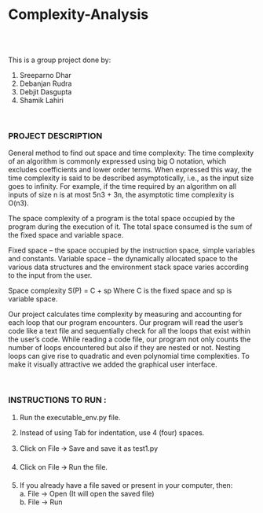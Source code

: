 # Complexity-Analysis

<br>
<br>

This is a group project done by:
1. Sreeparno Dhar
2. Debanjan Rudra
3. Debjit Dasgupta
4. Shamik Lahiri

<br>

<h3> PROJECT DESCRIPTION </h3>

General method to find out space and time complexity:
The time complexity of an algorithm is commonly expressed using big O notation, which excludes coefficients and lower order terms. When expressed this way, the time complexity is said to be described asymptotically, i.e., as the input size goes to infinity.
For example, if the time required by an algorithm on all inputs of size n is at most 5n3 + 3n, the asymptotic time complexity is O(n3).

The space complexity of a program is the total space occupied by the program during the execution of it. The total space consumed is the sum of the fixed space and variable space. 

Fixed space – the space occupied by the instruction space, simple variables and constants. 
Variable space – the dynamically allocated space to the various data structures and the environment stack space varies according to the input from the user. 

Space complexity S(P) = C + sp
Where C is the fixed space and sp is variable space.


Our project calculates time complexity by measuring and accounting for each loop that our program encounters. Our program will read the user’s code like a text file and sequentially check for all the loops that exist within the user’s code. While reading a code file, our program not only counts the number of loops encountered but also if they are nested or not. Nesting loops can give rise to quadratic and even polynomial time complexities.
To make it visually attractive we added the graphical user interface.


<br>

<h3> INSTRUCTIONS TO RUN : </h3>

1. Run the executable_env.py file.
2. Instead of using Tab for indentation, use 4 (four) spaces.
3. Click on File 🡪 Save and save it as test1.py 
4. Click on File 🡪 Run the file.

5. If you already have a file saved or present in your computer, then:
 <br> a.  File -> Open (It will open the saved file)
 <br> b.  File -> Run
